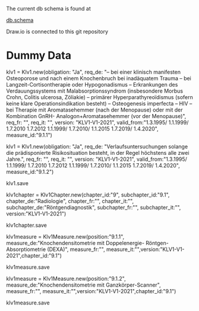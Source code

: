 The current db schema is found at

[db.schema](https://app.diagrams.net/#HTheCodear%2FPSE-eonum-docrepo%2Fmaster%2FDokumentation%2Fdiagrams%2FUntitled%20Diagram.drawio)

Draw.io is connected to this git repository


# Dummy Data


klv1 = Klv1.new(obligation: "Ja", req_de: "– bei einer klinisch manifesten Osteoporose und nach einem Knochenbruch bei inadäquatem Trauma – bei Langzeit-Cortisontherapie oder Hypogonadismus – Erkrankungen des Verdauungssystems mit Malabsorptionssyndrom (insbesondere Morbus Crohn, Colitis ulcerosa, Zöliakie) – primärer Hyperparathyreoïdismus (sofern keine klare Operationsindikation besteht) – Osteogenesis imperfecta – HIV – bei Therapie mit Aromatasehemmer (nach der Menopause) oder mit der Kombination GnRH- Analogon+Aromatasehemmer (vor der Menopause)", req_fr: "", req_it: "", version: "KLV1-V1-2021", valid_from:"1.3.1995/ 1.1.1999/ 1.7.2010 1.7.2012 1.1.1999/ 1.7.2010/ 1.1.2015 1.7.2019/ 1.4.2020", measure_id:"9.1.1")


klv1 = Klv1.new(obligation: "Ja", req_de: "Verlaufsuntersuchungen solange die prädisponierte Risikosituation besteht, in der Regel höchstens alle zwei Jahre.", req_fr: "", req_it: "", version: "KLV1-V1-2021", valid_from:"1.3.1995/ 1.1.1999/ 1.7.2010 1.7.2012 1.1.1999/ 1.7.2010/ 1.1.2015 1.7.2019/ 1.4.2020", measure_id:"9.1.2")

klv1.save



klv1chapter = Klv1Chapter.new(chapter_id:"9", subchapter_id:"9.1", chapter_de:"Radiologie", chapter_fr:"", chapter_it:"", subchapter_de:"Röntgendiagnostik", subchapter_fr:"", subchapter_it:"", version:"KLV1-V1-2021")

klv1chapter.save

klv1measure = Klv1Measure.new(position:"9.1.1", measure_de:"Knochendensitometrie mit Doppelenergie- Röntgen-Absorptiometrie (DEXA)", measure_fr:"", measure_it:"",version:"KLV1-V1-2021",chapter_id:"9.1")

klv1measure.save

klv1measure = Klv1Measure.new(position:"9.1.2", measure_de:"Knochendensitometrie mit Ganzkörper-Scanner", measure_fr:"", measure_it:"",version:"KLV1-V1-2021",chapter_id:"9.1")

klv1measure.save